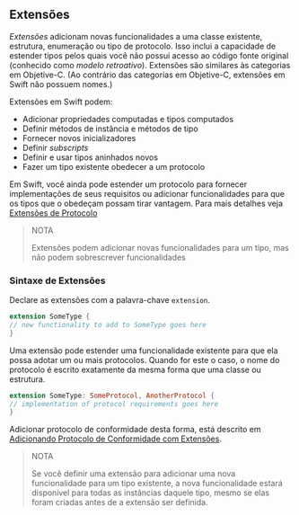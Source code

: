 ## Extensões

_Extensões_ adicionam novas funcionalidades a uma classe existente, estrutura, enumeração ou tipo de protocolo. Isso inclui a capacidade de estender tipos pelos quais você não possui acesso ao código fonte original (conhecido como _modelo retroativo_). 
Extensões são similares às categorias em Objetive-C. (Ao contrário das categorias em Objetive-C, extensões em Swift não possuem nomes.) 

Extensões em Swift podem: 

* Adicionar propriedades computadas e tipos computados 
* Definir métodos de instância e métodos de tipo 
* Fornecer novos inicializadores 
* Definir _subscripts_ 
* Definir e usar tipos aninhados novos
* Fazer um tipo existente obedecer a um protocolo 

Em Swift, você ainda pode estender um protocolo para fornecer implementações de seus requisitos ou adicionar funcionalidades para que os tipos que o obedeçam possam tirar vantagem. Para mais detalhes veja [Extensões de Protocolo](guia/protocolos.md#extensoesdeprotocolo) 

> NOTA
>
> Extensões podem adicionar novas funcionalidades para um tipo, mas não podem sobrescrever funcionalidades

### Sintaxe de Extensões 

Declare as extensões com a palavra-chave `extension`. 

```swift 
extension SomeType { 
// new functionality to add to SomeType goes here 
} 
``` 

Uma extensão pode estender uma funcionalidade existente para que ela possa adotar um ou mais protocolos. Quando for este o caso, o nome do protocolo é escrito exatamente da mesma forma que uma classe ou estrutura. 

```swift 
extension SomeType: SomeProtocol, AnotherProtocol { 
// implementation of protocol requirements goes here 
} 
``` 

Adicionar protocolo de conformidade desta forma, está descrito em [Adicionando Protocolo de Conformidade com Extensões](guia/protocolos.md#adicionandoprotocolosdeconformidade). 

> NOTA 
> 
> Se você definir uma extensão para adicionar uma nova funcionalidade para um tipo existente, a nova funcionalidade estará disponível para todas as instâncias daquele tipo, mesmo se elas foram criadas antes de a extensão ser definida.